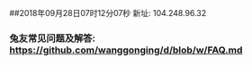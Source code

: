 ##2018年09月28日07时12分07秒 新址: 104.248.96.32
### 兔友常见问题及解答: https://github.com/wanggonging/d/blob/w/FAQ.md
